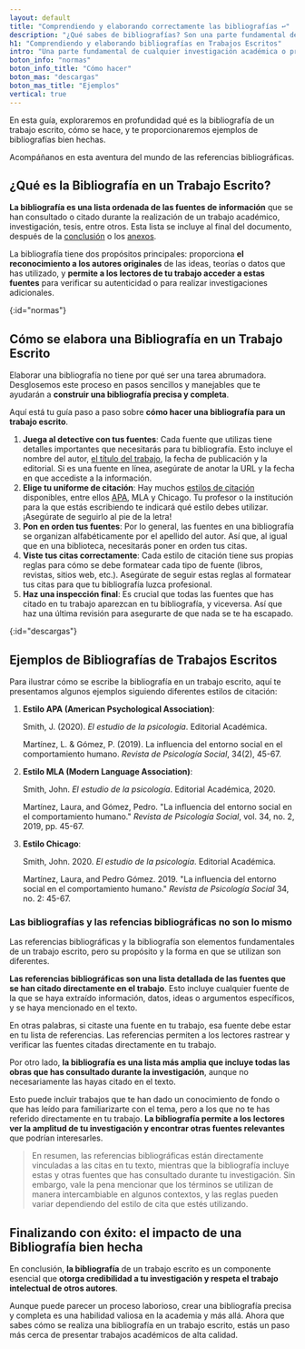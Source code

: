 ```yaml
---
layout: default
title: "Comprendiendo y elaborando correctamente las bibliografías ↩"
description: "¿Qué sabes de bibliografías? Son una parte fundamental de cualquier investigación académica o profesional. Aprende a usarlas correctamente ↩"
h1: "Comprendiendo y elaborando bibliografías en Trabajos Escritos"
intro: "Una parte fundamental de cualquier investigación académica o profesional es la capacidad de citar correctamente las bibliografías de la información utilizada."
boton_info: "normas"
boton_info_title: "Cómo hacer"
boton_mas: "descargas"
boton_mas_title: "Ejemplos"
vertical: true
---
```

En esta guía, exploraremos en profundidad qué es la bibliografía de un trabajo escrito, cómo se hace, y te proporcionaremos ejemplos de bibliografías bien hechas.

Acompáñanos en esta aventura del mundo de las referencias bibliográficas.

## ¿Qué es la Bibliografía en un Trabajo Escrito?

**La bibliografía es una lista ordenada de las fuentes de información** que se han consultado o citado durante la realización de un trabajo académico, investigación, tesis, entre otros. Esta lista se incluye al final del documento, después de la [conclusión]({{'conclusiones-trabajo-escrito'|relative_url}}) o los [anexos]({{'anexos-trabajo-escrito'|relative_url}}).

La bibliografía tiene dos propósitos principales: proporciona **el reconocimiento a los autores originales** de las ideas, teorías o datos que has utilizado, y **permite a los lectores de tu trabajo acceder a estas fuentes** para verificar su autenticidad o para realizar investigaciones adicionales.
<!-- Anclaje para que la barra fijada no cubra el siguiente subtítulo -->
{:id="normas"}

## Cómo se elabora una Bibliografía en un Trabajo Escrito

Elaborar una bibliografía no tiene por qué ser una tarea abrumadora. Desglosemos este proceso en pasos sencillos y manejables que te ayudarán a **construir una bibliografía precisa y completa**.

Aquí está tu guía paso a paso sobre **cómo hacer una bibliografía para un trabajo escrito**.

1. **Juega al detective con tus fuentes**: Cada fuente que utilizas tiene detalles importantes que necesitarás para tu bibliografía. Esto incluye el nombre del autor, [el título del trabajo]({{'titulos-trabajo-escrito'|relative_url}}), la fecha de publicación y la editorial. Si es una fuente en línea, asegúrate de anotar la URL y la fecha en que accediste a la información.
2. **Elige tu uniforme de citación**: Hay muchos [estilos de citación]({{'citas-trabajo-escrito'|relative_url}}) disponibles, entre ellos [APA]({{'normas-apa'|relative_url}}), MLA y Chicago. Tu profesor o la institución para la que estás escribiendo te indicará qué estilo debes utilizar. ¡Asegúrate de seguirlo al pie de la letra!
3. **Pon en orden tus fuentes**: Por lo general, las fuentes en una bibliografía se organizan alfabéticamente por el apellido del autor. Así que, al igual que en una biblioteca, necesitarás poner en orden tus citas.
4. **Viste tus citas correctamente**: Cada estilo de citación tiene sus propias reglas para cómo se debe formatear cada tipo de fuente (libros, revistas, sitios web, etc.). Asegúrate de seguir estas reglas al formatear tus citas para que tu bibliografía luzca profesional.
5. **Haz una inspección final**: Es crucial que todas las fuentes que has citado en tu trabajo aparezcan en tu bibliografía, y viceversa. Así que haz una última revisión para asegurarte de que nada se te ha escapado.
<!-- Anclaje para que la barra fijada no cubra el siguiente subtítulo -->
{:id="descargas"}

## Ejemplos de Bibliografías de Trabajos Escritos

Para ilustrar cómo se escribe la bibliografía en un trabajo escrito, aquí te presentamos algunos ejemplos siguiendo diferentes estilos de citación:

1. **Estilo APA (American Psychological Association)**:

   Smith, J. (2020). *El estudio de la psicología*. Editorial Académica.

   Martínez, L. & Gómez, P. (2019). La influencia del entorno social en el comportamiento humano. *Revista de Psicología Social*, 34(2), 45-67.

2. **Estilo MLA (Modern Language Association)**:

   Smith, John. *El estudio de la psicología*. Editorial Académica, 2020.

   Martínez, Laura, and Gómez, Pedro. "La influencia del entorno social en el comportamiento humano." *Revista de Psicología Social*, vol. 34, no. 2, 2019, pp. 45-67.

3. **Estilo Chicago**:

   Smith, John. 2020. *El estudio de la psicología*. Editorial Académica.

   Martínez, Laura, and Pedro Gómez. 2019. "La influencia del entorno social en el comportamiento humano." *Revista de Psicología Social* 34, no. 2: 45-67.

### Las bibliografías y las refencias bibliográficas no son lo mismo

Las referencias bibliográficas y la bibliografía son elementos fundamentales de un trabajo escrito, pero su propósito y la forma en que se utilizan son diferentes.

**Las referencias bibliográficas son una lista detallada de las fuentes que se han citado directamente en el trabajo**. Esto incluye cualquier fuente de la que se haya extraído información, datos, ideas o argumentos específicos, y se haya mencionado en el texto.

En otras palabras, si citaste una fuente en tu trabajo, esa fuente debe estar en tu lista de referencias. Las referencias permiten a los lectores rastrear y verificar las fuentes citadas directamente en tu trabajo.

Por otro lado, **la bibliografía es una lista más amplia que incluye todas las obras que has consultado durante la investigación**, aunque no necesariamente las hayas citado en el texto.

Esto puede incluir trabajos que te han dado un conocimiento de fondo o que has leído para familiarizarte con el tema, pero a los que no te has referido directamente en tu trabajo. **La bibliografía permite a los lectores ver la amplitud de tu investigación y encontrar otras fuentes relevantes** que podrían interesarles.

>En resumen, las referencias bibliográficas están directamente vinculadas a las citas en tu texto, mientras que la bibliografía incluye estas y otras fuentes que has consultado durante tu investigación. Sin embargo, vale la pena mencionar que los términos se utilizan de manera intercambiable en algunos contextos, y las reglas pueden variar dependiendo del estilo de cita que estés utilizando.

## Finalizando con éxito: el impacto de una Bibliografía bien hecha

En conclusión, **la bibliografía** de un trabajo escrito es un componente esencial que **otorga credibilidad a tu investigación y respeta el trabajo intelectual de otros autores**.

Aunque puede parecer un proceso laborioso, crear una bibliografía precisa y completa es una habilidad valiosa en la academia y más allá. Ahora que sabes cómo se realiza una bibliografía en un trabajo escrito, estás un paso más cerca de presentar trabajos académicos de alta calidad.
